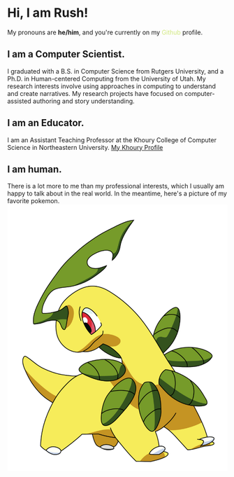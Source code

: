 # Hi, I am Rush!
My pronouns are **he/him**, and you're currently on my <span style="color:#d2e981">Github</span> profile.

## I am a Computer Scientist.
I graduated with a B.S. in Computer Science from Rutgers University, and a Ph.D. in Human-centered Computing from the University of Utah. My research interests involve using approaches in computing to understand and create narratives. My research projects have focused on computer-assisted authoring and story understanding.

## I am an Educator.
I am an Assistant Teaching Professor at the Khoury College of Computer Science in Northeastern University.
[My Khoury Profile](https://www.khoury.northeastern.edu/people/rush-sanghrajka/)

## I am human.
There is a lot more to me than my professional interests, which I usually am happy to talk about in the real world. In the meantime, here's a picture of my favorite pokemon.
![Pokemon: Bayleef](bayleef.png)